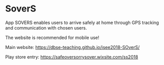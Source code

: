 # SoverS
App SOVERS enables users to arrive safely at home through GPS tracking and communication with chosen users.  

The website is recommended for mobile use!

Main website: https://dbse-teaching.github.io/isee2018-SOverS/

Play store entry: https://safeoversorrysover.wixsite.com/ss2018
